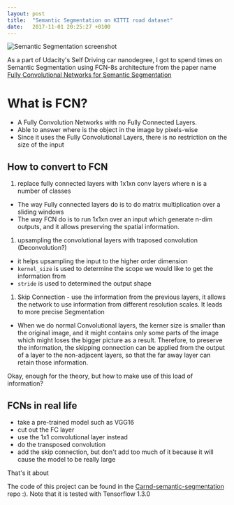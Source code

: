 ```yaml
---
layout: post
title:  "Semantic Segmentation on KITTI road dataset"
date:   2017-11-01 20:25:27 +0100
---
```


![Semantic Segmentation screenshot]({{"/assets/semantic_segmentation.gif"}})

As a part of Udacity's Self Driving car nanodegree, I got to spend times on Semantic Segmentation using FCN-8s architecture from the paper name [Fully Convolutional Networks for Semantic Segmentation]

# What is FCN?
  - A Fully Convolution Networks with no Fully Connected Layers.
  - Able to answer where is the object in the image by pixels-wise
  - Since it uses the Fully Convolutional Layers, there is no restriction on the size of the input

## How to convert to FCN
 1. replace fully connected layers with 1x1xn conv layers where n is a number of classes
   - The way Fully connected layers do is to do matrix multiplication over a sliding windows
   - The way FCN do is to run 1x1xn over an input which generate n-dim outputs, and it allows preserving the spatial information.
 1. upsampling the convolutional layers with traposed convolution (Deconvolution?)
   - it helps upsampling the input to the higher order dimension
   - `kernel_size` is used to determine the scope we would like to get the information from
   - `stride` is used to determined the output shape 
 1. Skip Connection - use the information from the previous layers, it allows the network to use information from different resolution scales. It leads to more precise Segmentation
   - When we do normal Convolutional layers, the kerner size is smaller than the original image, and it might contains only some parts of the image which might loses the bigger picture as a result. Therefore, to preserve the information, the skipping connection can be applied from the output of a layer to the non-adjacent layers, so that the far away layer can retain those information.

Okay, enough for the theory, but how to make use of this load of information?

## FCNs in real life
  - take a pre-trained model such as VGG16
  - cut out the FC layer
  - use the 1x1 convolutional layer instead
  - do the transposed convolution
  - add the skip connection, but don't add too much of it because it will cause the model to be really large

That's it about 

The code of this project can be found in the [Carnd-semantic-segmentation] repo :). Note that it is tested with Tensorflow 1.3.0

[Fully Convolutional Networks for Semantic Segmentation]: https://arxiv.org/abs/1411.4038 
[Carnd-semantic-segmentation]: https://github.com/robroooh/CarND-Semantic-Segmentation 